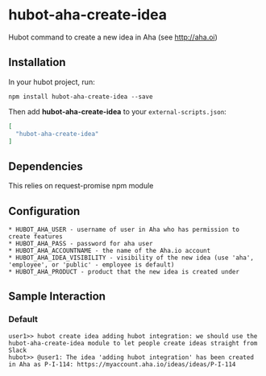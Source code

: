 # hubot-aha-create-idea
Hubot command to create a new idea in Aha (see http://aha.oi)

## Installation

In your hubot project, run:

`npm install hubot-aha-create-idea --save`

Then add **hubot-aha-create-idea** to your `external-scripts.json`:

```json
[
  "hubot-aha-create-idea"
]
```

## Dependencies

This relies on request-promise npm module

## Configuration

    * HUBOT_AHA_USER - username of user in Aha who has permission to create features
    * HUBOT_AHA_PASS - password for aha user
    * HUBOT_AHA_ACCOUNTNAME - the name of the Aha.io account
    * HUBOT_AHA_IDEA_VISIBILITY - visibility of the new idea (use 'aha', 'employee', or 'public' - employee is default)
    * HUBOT_AHA_PRODUCT - product that the new idea is created under

## Sample Interaction

### Default
``` 
user1>> hubot create idea adding hubot integration: we should use the hubot-aha-create-idea module to let people create ideas straight from Slack
hubot>> @user1: The idea 'adding hubot integration' has been created in Aha as P-I-114: https://myaccount.aha.io/ideas/ideas/P-I-114 
```